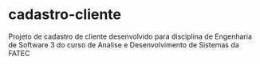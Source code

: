 # cadastro-cliente
Projeto de cadastro de cliente desenvolvido para disciplina de Engenharia de Software 3 do curso de Analise e Desenvolvimento de Sistemas da FATEC   
